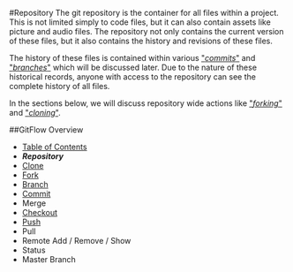 #Repository
The git repository is the container for all files within a project. 
This is not limited simply to code files, but it can also contain assets like picture and audio files. 
The repository not only contains the current version of these files, but it also contains the history and revisions of these files.
     
The history of these files is contained within various ["*commits*"](./Commits.md) and ["*branches*"](./Branches.md) which will be discussed later.
Due to the nature of these historical records, anyone with access to the repository can see the complete history of all files. 

In the sections below, we will discuss repository wide actions like ["*forking*"](./Forks.md) and ["*cloning*"](./Clones.md).

##GitFlow Overview
* [Table of Contents](./README.MD)
* _**Repository**_
* [Clone](./Clones.md)
* [Fork](./Forks.md)
* [Branch](./Branches.md)
* [Commit](./Commits.md)
* Merge
* [Checkout](./Checkout.md)
* [Push](./Push.md)
* Pull 
* Remote Add / Remove / Show
* Status
* Master Branch